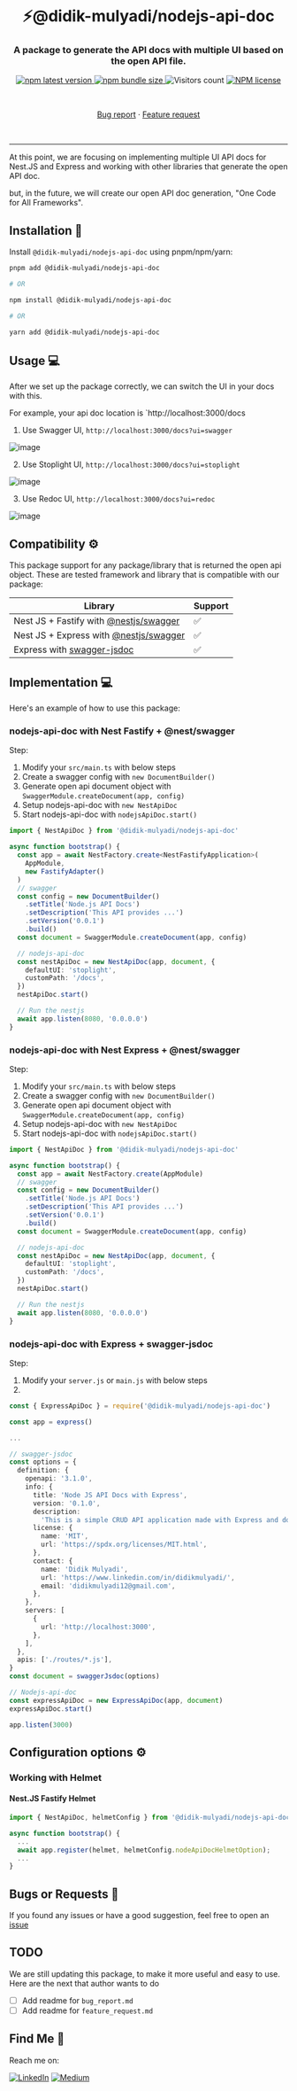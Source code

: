 <h1 align="center" style="border-bottom: none;">⚡️@didik-mulyadi/nodejs-api-doc</h1>
<h3 align="center">A package to generate the API docs with multiple UI based on the open API file.</h3>
<p align="center">
  <p align="center">
    <a href="https://www.npmjs.com/package/@didik-mulyadi/nodejs-api-doc">
      <img alt="npm latest version" src="https://img.shields.io/npm/v/@didik-mulyadi/nodejs-api-doc/latest.svg">
    </a>
    <a href="https://www.npmjs.com/package/@didik-mulyadi/nodejs-api-doc">
      <img alt="npm bundle size" src="https://img.shields.io/bundlephobia/min/@didik-mulyadi/nodejs-api-doc">
    </a>
    <img alt="Visitors count" src="https://visitor-badge.laobi.icu/badge?page_id=@didik-mulyadi~nodejs-api-doc.visitor-badge&style=flat-square&color=0088cc">
    <a href="https://www.npmjs.com/package/@didik-mulyadi/nodejs-api-doc">
      <img alt="NPM license" src="https://img.shields.io/npm/l/@didik-mulyadi/nodejs-api-doc">
    </a>
  </p>
</p>
<br />
<p align="center">
   <a href="https://github.com/didikmulyadi/nodejs-api-doc/issues/new?template=bug_report.md">Bug report</a>      ·
   <a href="https://github.com/didikmulyadi/nodejs-api-doc/issues/new?template=feature_request.md">Feature request</a>
</p>
<br />
<hr />

At this point, we are focusing on implementing multiple UI API docs for Nest.JS and Express and working with other libraries that generate the open API doc.

but, in the future, we will create our open API doc generation, "One Code for All Frameworks".

## Installation 🚀

Install `@didik-mulyadi/nodejs-api-doc` using pnpm/npm/yarn:

```bash
pnpm add @didik-mulyadi/nodejs-api-doc

# OR

npm install @didik-mulyadi/nodejs-api-doc

# OR

yarn add @didik-mulyadi/nodejs-api-doc
```

## Usage 💻

After we set up the package correctly, we can switch the UI in your docs with this. <br/>

For example, your api doc location is `http://localhost:3000/docs

1. Use Swagger UI, `http://localhost:3000/docs?ui=swagger`

![image](https://github.com/didikmulyadi/nodejs-api-doc/assets/26898125/604d25a9-cf5d-415e-ae77-ceed595755b9)

2. Use Stoplight UI, `http://localhost:3000/docs?ui=stoplight`

![image](https://github.com/didikmulyadi/nodejs-api-doc/assets/26898125/d3562cf1-37dc-4c02-840b-96e1063f3161)

3. Use Redoc UI, `http://localhost:3000/docs?ui=redoc`

![image](https://github.com/didikmulyadi/nodejs-api-doc/assets/26898125/84232bb9-5fa1-4700-949f-e41ff868be1a)

## Compatibility ⚙️

This package support for any package/library that is returned the open api object. These are tested framework and library that is compatible with our package:

| Library                                                                                | Support |
| -------------------------------------------------------------------------------------- | ------- |
| Nest JS + Fastify with [@nestjs/swagger](https://docs.nestjs.com/openapi/introduction) | ✅      |
| Nest JS + Express with [@nestjs/swagger](https://docs.nestjs.com/openapi/introduction) | ✅      |
| Express with [swagger-jsdoc](https://www.npmjs.com/package/swagger-jsdoc)              | ✅      |

## Implementation 💻

Here's an example of how to use this package:

### nodejs-api-doc with Nest Fastify + @nest/swagger

Step:

1. Modify your `src/main.ts` with below steps
2. Create a swagger config with `new DocumentBuilder()`
3. Generate open api document object with `SwaggerModule.createDocument(app, config)`
4. Setup nodejs-api-doc with `new NestApiDoc`
5. Start nodejs-api-doc with `nodejsApiDoc.start()`

```typescript
import { NestApiDoc } from '@didik-mulyadi/nodejs-api-doc'

async function bootstrap() {
  const app = await NestFactory.create<NestFastifyApplication>(
    AppModule,
    new FastifyAdapter()
  )
  // swagger
  const config = new DocumentBuilder()
    .setTitle('Node.js API Docs')
    .setDescription('This API provides ...')
    .setVersion('0.0.1')
    .build()
  const document = SwaggerModule.createDocument(app, config)

  // nodejs-api-doc
  const nestApiDoc = new NestApiDoc(app, document, {
    defaultUI: 'stoplight',
    customPath: '/docs',
  })
  nestApiDoc.start()

  // Run the nestjs
  await app.listen(8080, '0.0.0.0')
}
```

### nodejs-api-doc with Nest Express + @nest/swagger

Step:

1. Modify your `src/main.ts` with below steps
2. Create a swagger config with `new DocumentBuilder()`
3. Generate open api document object with `SwaggerModule.createDocument(app, config)`
4. Setup nodejs-api-doc with `new NestApiDoc`
5. Start nodejs-api-doc with `nodejsApiDoc.start()`

```typescript
import { NestApiDoc } from '@didik-mulyadi/nodejs-api-doc'

async function bootstrap() {
  const app = await NestFactory.create(AppModule)
  // swagger
  const config = new DocumentBuilder()
    .setTitle('Node.js API Docs')
    .setDescription('This API provides ...')
    .setVersion('0.0.1')
    .build()
  const document = SwaggerModule.createDocument(app, config)

  // nodejs-api-doc
  const nestApiDoc = new NestApiDoc(app, document, {
    defaultUI: 'stoplight',
    customPath: '/docs',
  })
  nestApiDoc.start()

  // Run the nestjs
  await app.listen(8080, '0.0.0.0')
}
```

### nodejs-api-doc with Express + swagger-jsdoc

Step:

1. Modify your `server.js` or `main.js` with below steps
2.

```typescript
const { ExpressApiDoc } = require('@didik-mulyadi/nodejs-api-doc')

const app = express()

...

// swagger-jsdoc
const options = {
  definition: {
    openapi: '3.1.0',
    info: {
      title: 'Node JS API Docs with Express',
      version: '0.1.0',
      description:
        'This is a simple CRUD API application made with Express and documented with Swagger',
      license: {
        name: 'MIT',
        url: 'https://spdx.org/licenses/MIT.html',
      },
      contact: {
        name: 'Didik Mulyadi',
        url: 'https://www.linkedin.com/in/didikmulyadi/',
        email: 'didikmulyadi12@gmail.com',
      },
    },
    servers: [
      {
        url: 'http://localhost:3000',
      },
    ],
  },
  apis: ['./routes/*.js'],
}
const document = swaggerJsdoc(options)

// Nodejs-api-doc
const expressApiDoc = new ExpressApiDoc(app, document)
expressApiDoc.start()

app.listen(3000)
```

## Configuration options ⚙️

### Working with Helmet

#### Nest.JS Fastify Helmet

```typescript
import { NestApiDoc, helmetConfig } from '@didik-mulyadi/nodejs-api-doc';

async function bootstrap() {
  ...
  await app.register(helmet, helmetConfig.nodeApiDocHelmetOption);
  ...
}
```

## Bugs or Requests 🐛

If you found any issues or have a good suggestion, feel free to open an [issue](https://github.com/didikmulyadi/nodejs-api-doc/issues/new)

## TODO

We are still updating this package, to make it more useful and easy to use. Here are the next that author wants to do

- [ ] Add readme for `bug_report.md`
- [ ] Add readme for `feature_request.md`

## Find Me 📖

Reach me on:

[![LinkedIn](https://img.shields.io/badge/LinkedIn-%230077B5.svg?logo=linkedin&logoColor=white)](https://linkedin.com/in/https://www.linkedin.com/in/didikmulyadi/) [![Medium](https://img.shields.io/badge/Medium-12100E?logo=medium&logoColor=white)](https://medium.com/@https://didikmulyadi.medium.com/)
